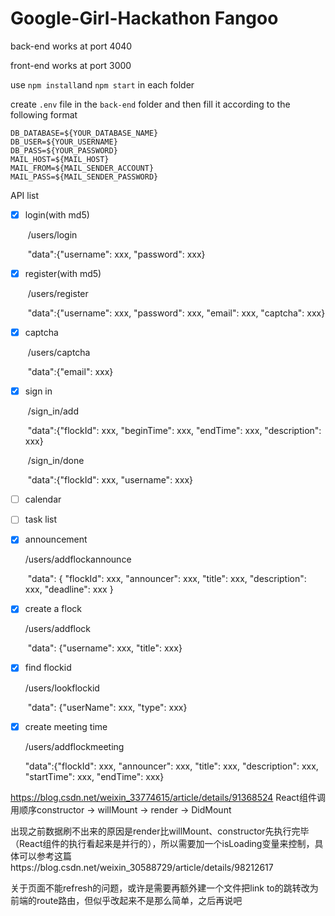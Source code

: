 # Google-Girl-Hackathon Fangoo

back-end works at port 4040

front-end works at port 3000

use `npm install`and `npm start` in each folder

create `.env` file in the `back-end` folder and then fill it according to the following format

```
DB_DATABASE=${YOUR_DATABASE_NAME}
DB_USER=${YOUR_USERNAME}
DB_PASS=${YOUR_PASSWORD}
MAIL_HOST=${MAIL_HOST}
MAIL_FROM=${MAIL_SENDER_ACCOUNT}
MAIL_PASS=${MAIL_SENDER_PASSWORD}
```



API list

- [x] login(with md5)

  ​	/users/login

  ​		"data":{"username": xxx, "password": xxx}

- [x] register(with md5)

  ​	/users/register

  ​		"data":{"username": xxx, "password": xxx, "email": xxx, "captcha": xxx}

- [x] captcha

  ​	/users/captcha

  ​		"data":{"email": xxx}

- [x] sign in

  ​	/sign_in/add

  ​		"data":{"flockId": xxx, "beginTime": xxx, "endTime": xxx, "description": xxx}

  ​	/sign_in/done

  ​		"data":{"flockId": xxx, "username": xxx}

- [ ] calendar

- [ ] task list

- [x] announcement

    /users/addflockannounce

    ​	"data":  { "flockId": xxx, "announcer": xxx, "title": xxx,  "description": xxx, "deadline": xxx }


- [x] create a flock

    /users/addflock

    ​	"data": {"username": xxx, "title": xxx}

- [x] find flockid

    /users/lookflockid

    ​	"data": {"userName": xxx, "type": xxx}

- [x] create meeting time

    /users/addflockmeeting

    "data":{"flockId": xxx, "announcer": xxx, "title": xxx, "description": xxx, "startTime": xxx, "endTime": xxx}



https://blog.csdn.net/weixin_33774615/article/details/91368524 React组件调用顺序constructor -> willMount -> render -> DidMount

出现之前数据刷不出来的原因是render比willMount、constructor先执行完毕（React组件的执行看起来是并行的），所以需要加一个isLoading变量来控制，具体可以参考这篇https://blog.csdn.net/weixin_30588729/article/details/98212617

关于页面不能refresh的问题，或许是需要再额外建一个文件把link to的跳转改为前端的route路由，但似乎改起来不是那么简单，之后再说吧

